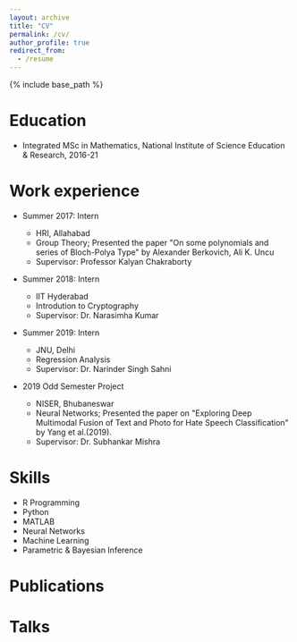 ```yaml
---
layout: archive
title: "CV"
permalink: /cv/
author_profile: true
redirect_from:
  - /resume
---
```


{% include base_path %}

Education
======
* Integrated MSc in Mathematics, National Institute of Science Education & Research, 2016-21

Work experience
======
* Summer 2017: Intern
  * HRI, Allahabad
  * Group Theory; Presented the paper "On some polynomials and series of Bloch-Polya Type" by Alexander Berkovich, Ali K. Uncu
  * Supervisor: Professor Kalyan Chakraborty

* Summer 2018: Intern
  * IIT Hyderabad
  * Introdution to Cryptography
  * Supervisor: Dr. Narasimha Kumar
  
* Summer 2019: Intern
  * JNU, Delhi
  * Regression Analysis
  * Supervisor: Dr. Narinder Singh Sahni
  
* 2019 Odd Semester Project 
  * NISER, Bhubaneswar
  * Neural Networks; Presented the paper on "Exploring Deep Multimodal Fusion of Text and Photo for Hate Speech Classification" by Yang et al.(2019).
  * Supervisor: Dr. Subhankar Mishra  
  
Skills
======
* R Programming
* Python
* MATLAB
* Neural Networks
* Machine Learning
* Parametric & Bayesian Inference

Publications
======


Talks
======
  

